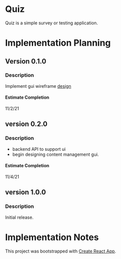 # Quiz

Quiz is a simple survey or testing application.

# Implementation Planning

## Version 0.1.0
### Description
Implement gui wireframe [design](https://xd.adobe.com/view/7e920d04-a055-4c1e-8dcc-bfc7eb5d69b3-2bc1/)
#### Estimate Completion 
11/2/21

## version 0.2.0
### Description
- backend API to support ui
- begin designing content management gui.
#### Estimate Completion 
11/4/21


## version 1.0.0
### Description
Initial release.

# Implementation Notes

This project was bootstrapped with [Create React App](https://github.com/facebook/create-react-app).
